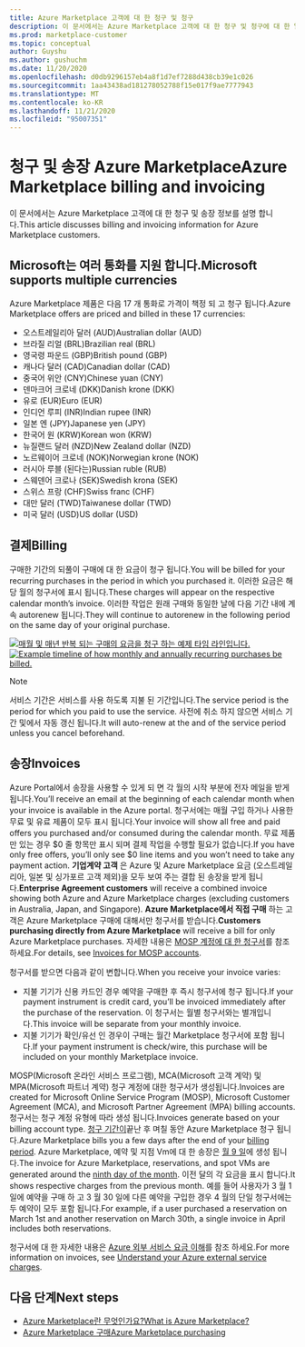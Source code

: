 ```yaml
---
title: Azure Marketplace 고객에 대 한 청구 및 청구
description: 이 문서에서는 Azure Marketplace 고객에 대 한 청구 및 청구에 대 한 일반적인 질문을 설명 합니다.
ms.prod: marketplace-customer
ms.topic: conceptual
author: Guyshu
ms.author: gushuchm
ms.date: 11/20/2020
ms.openlocfilehash: d0db9296157eb4a8f1d7ef7288d438cb39e1c026
ms.sourcegitcommit: 1aa43438ad181278052788f15e017f9ae7777943
ms.translationtype: MT
ms.contentlocale: ko-KR
ms.lasthandoff: 11/21/2020
ms.locfileid: "95007351"
---
```

# <a name="azure-marketplace-billing-and-invoicing"></a><span data-ttu-id="38926-103">청구 및 송장 Azure Marketplace</span><span class="sxs-lookup"><span data-stu-id="38926-103">Azure Marketplace billing and invoicing</span></span>

<span data-ttu-id="38926-104">이 문서에서는 Azure Marketplace 고객에 대 한 청구 및 송장 정보를 설명 합니다.</span><span class="sxs-lookup"><span data-stu-id="38926-104">This article discusses billing and invoicing information for Azure Marketplace customers.</span></span>

## <a name="microsoft-supports-multiple-currencies"></a><span data-ttu-id="38926-105">Microsoft는 여러 통화를 지원 합니다.</span><span class="sxs-lookup"><span data-stu-id="38926-105">Microsoft supports multiple currencies</span></span>

<span data-ttu-id="38926-106">Azure Marketplace 제품은 다음 17 개 통화로 가격이 책정 되 고 청구 됩니다.</span><span class="sxs-lookup"><span data-stu-id="38926-106">Azure Marketplace offers are priced and billed in these 17 currencies:</span></span>

- <span data-ttu-id="38926-107">오스트레일리아 달러 (AUD)</span><span class="sxs-lookup"><span data-stu-id="38926-107">Australian dollar (AUD)</span></span>
- <span data-ttu-id="38926-108">브라질 리얼 (BRL)</span><span class="sxs-lookup"><span data-stu-id="38926-108">Brazilian real (BRL)</span></span>
- <span data-ttu-id="38926-109">영국령 파운드 (GBP)</span><span class="sxs-lookup"><span data-stu-id="38926-109">British pound (GBP)</span></span>
- <span data-ttu-id="38926-110">캐나다 달러 (CAD)</span><span class="sxs-lookup"><span data-stu-id="38926-110">Canadian dollar (CAD)</span></span>
- <span data-ttu-id="38926-111">중국어 위안 (CNY)</span><span class="sxs-lookup"><span data-stu-id="38926-111">Chinese yuan (CNY)</span></span>
- <span data-ttu-id="38926-112">덴마크어 크로네 (DKK)</span><span class="sxs-lookup"><span data-stu-id="38926-112">Danish krone (DKK)</span></span>
- <span data-ttu-id="38926-113">유로 (EUR)</span><span class="sxs-lookup"><span data-stu-id="38926-113">Euro (EUR)</span></span>
- <span data-ttu-id="38926-114">인디언 루피 (INR)</span><span class="sxs-lookup"><span data-stu-id="38926-114">Indian rupee (INR)</span></span>
- <span data-ttu-id="38926-115">일본 엔 (JPY)</span><span class="sxs-lookup"><span data-stu-id="38926-115">Japanese yen (JPY)</span></span>
- <span data-ttu-id="38926-116">한국어 원 (KRW)</span><span class="sxs-lookup"><span data-stu-id="38926-116">Korean won (KRW)</span></span>
- <span data-ttu-id="38926-117">뉴질랜드 달러 (NZD)</span><span class="sxs-lookup"><span data-stu-id="38926-117">New Zealand dollar (NZD)</span></span>
- <span data-ttu-id="38926-118">노르웨이어 크로네 (NOK)</span><span class="sxs-lookup"><span data-stu-id="38926-118">Norwegian krone (NOK)</span></span>
- <span data-ttu-id="38926-119">러시아 루블 (된다는)</span><span class="sxs-lookup"><span data-stu-id="38926-119">Russian ruble (RUB)</span></span>
- <span data-ttu-id="38926-120">스웨덴어 크로나 (SEK)</span><span class="sxs-lookup"><span data-stu-id="38926-120">Swedish krona (SEK)</span></span>
- <span data-ttu-id="38926-121">스위스 프랑 (CHF)</span><span class="sxs-lookup"><span data-stu-id="38926-121">Swiss franc (CHF)</span></span>
- <span data-ttu-id="38926-122">대만 달러 (TWD)</span><span class="sxs-lookup"><span data-stu-id="38926-122">Taiwanese dollar (TWD)</span></span>
- <span data-ttu-id="38926-123">미국 달러 (USD)</span><span class="sxs-lookup"><span data-stu-id="38926-123">US dollar (USD)</span></span>

## <a name="billing"></a><span data-ttu-id="38926-124">결제</span><span class="sxs-lookup"><span data-stu-id="38926-124">Billing</span></span>

<span data-ttu-id="38926-125">구매한 기간의 되풀이 구매에 대 한 요금이 청구 됩니다.</span><span class="sxs-lookup"><span data-stu-id="38926-125">You will be billed for your recurring purchases in the period in which you purchased it.</span></span> <span data-ttu-id="38926-126">이러한 요금은 해당 월의 청구서에 표시 됩니다.</span><span class="sxs-lookup"><span data-stu-id="38926-126">These charges will appear on the respective calendar month’s invoice.</span></span> <span data-ttu-id="38926-127">이러한 작업은 원래 구매와 동일한 날에 다음 기간 내에 계속 autorenew 됩니다.</span><span class="sxs-lookup"><span data-stu-id="38926-127">They will continue to autorenew in the following period on the same day of your original purchase.</span></span>

<span data-ttu-id="38926-128">[![매월 및 매년 반복 되는 구매의 요금을 청구 하는 예제 타임 라인입니다.](media/billing/billing-charges-recurring.png)](media/billing/billing-charges-recurring.png#lightbox)</span><span class="sxs-lookup"><span data-stu-id="38926-128">[![Example timeline of how monthly and annually recurring purchases be billed.](media/billing/billing-charges-recurring.png)](media/billing/billing-charges-recurring.png#lightbox)</span></span>

>[!NOTE]
> <span data-ttu-id="38926-129">서비스 기간은 서비스를 사용 하도록 지불 된 기간입니다.</span><span class="sxs-lookup"><span data-stu-id="38926-129">The service period is the period for which you paid to use the service.</span></span> <span data-ttu-id="38926-130">사전에 취소 하지 않으면 서비스 기간 및에서 자동 갱신 됩니다.</span><span class="sxs-lookup"><span data-stu-id="38926-130">It will auto-renew at the and of the service period unless you cancel beforehand.</span></span>

## <a name="invoices"></a><span data-ttu-id="38926-131">송장</span><span class="sxs-lookup"><span data-stu-id="38926-131">Invoices</span></span>

<span data-ttu-id="38926-132">Azure Portal에서 송장을 사용할 수 있게 되 면 각 월의 시작 부분에 전자 메일을 받게 됩니다.</span><span class="sxs-lookup"><span data-stu-id="38926-132">You’ll receive an email at the beginning of each calendar month when your invoice is available in the Azure portal.</span></span> <span data-ttu-id="38926-133">청구서에는 매월 구입 하거나 사용한 무료 및 유료 제품이 모두 표시 됩니다.</span><span class="sxs-lookup"><span data-stu-id="38926-133">Your invoice will show all free and paid offers you purchased and/or consumed during the calendar month.</span></span> <span data-ttu-id="38926-134">무료 제품만 있는 경우 $0 줄 항목만 표시 되며 결제 작업을 수행할 필요가 없습니다.</span><span class="sxs-lookup"><span data-stu-id="38926-134">If you have only free offers, you’ll only see $0 line items and you won’t need to take any payment action.</span></span> <span data-ttu-id="38926-135">**기업계약 고객** 은 Azure 및 Azure Marketplace 요금 (오스트레일리아, 일본 및 싱가포르 고객 제외)을 모두 보여 주는 결합 된 송장을 받게 됩니다.</span><span class="sxs-lookup"><span data-stu-id="38926-135">**Enterprise Agreement customers** will receive a combined invoice showing both Azure and Azure Marketplace charges (excluding customers in Australia, Japan, and Singapore).</span></span> <span data-ttu-id="38926-136">**Azure Marketplace에서 직접 구매** 하는 고객은 Azure Marketplace 구매에 대해서만 청구서를 받습니다.</span><span class="sxs-lookup"><span data-stu-id="38926-136">**Customers purchasing directly from Azure Marketplace** will receive a bill for only Azure Marketplace purchases.</span></span> <span data-ttu-id="38926-137">자세한 내용은 [MOSP 계정에 대 한 청구서](/azure/cost-management-billing/understand/download-azure-invoice#invoices-for-mosp-billing-accounts)를 참조 하세요.</span><span class="sxs-lookup"><span data-stu-id="38926-137">For details, see [Invoices for MOSP accounts](/azure/cost-management-billing/understand/download-azure-invoice#invoices-for-mosp-billing-accounts).</span></span>

<span data-ttu-id="38926-138">청구서를 받으면 다음과 같이 변합니다.</span><span class="sxs-lookup"><span data-stu-id="38926-138">When you receive your invoice varies:</span></span>

- <span data-ttu-id="38926-139">지불 기기가 신용 카드인 경우 예약을 구매한 후 즉시 청구서에 청구 됩니다.</span><span class="sxs-lookup"><span data-stu-id="38926-139">If your payment instrument is credit card, you’ll be invoiced immediately after the purchase of the reservation.</span></span> <span data-ttu-id="38926-140">이 청구서는 월별 청구서와는 별개입니다.</span><span class="sxs-lookup"><span data-stu-id="38926-140">This invoice will be separate from your monthly invoice.</span></span>
- <span data-ttu-id="38926-141">지불 기기가 확인/유선 인 경우이 구매는 월간 Marketplace 청구서에 포함 됩니다.</span><span class="sxs-lookup"><span data-stu-id="38926-141">If your payment instrument is check/wire, this purchase will be included on your monthly Marketplace invoice.</span></span>

<span data-ttu-id="38926-142">MOSP(Microsoft 온라인 서비스 프로그램), MCA(Microsoft 고객 계약) 및 MPA(Microsoft 파트너 계약) 청구 계정에 대한 청구서가 생성됩니다.</span><span class="sxs-lookup"><span data-stu-id="38926-142">Invoices are created for Microsoft Online Service Program (MOSP), Microsoft Customer Agreement (MCA), and Microsoft Partner Agreement (MPA) billing accounts.</span></span> <span data-ttu-id="38926-143">청구서는 청구 계정 유형에 따라 생성 됩니다.</span><span class="sxs-lookup"><span data-stu-id="38926-143">Invoices generate based on your billing account type.</span></span> <span data-ttu-id="38926-144">[청구 기간이](/azure/cost-management-billing/understand/download-azure-invoice#why-you-might-not-see-an-invoice)끝난 후 며칠 동안 Azure Marketplace 청구 됩니다.</span><span class="sxs-lookup"><span data-stu-id="38926-144">Azure Marketplace bills you a few days after the end of your [billing period](/azure/cost-management-billing/understand/download-azure-invoice#why-you-might-not-see-an-invoice).</span></span> <span data-ttu-id="38926-145">Azure Marketplace, 예약 및 지점 Vm에 대 한 송장은 [월 9 일](/azure/cost-management-billing/understand/download-azure-invoice#invoices-for-mosp-billing-accounts)에 생성 됩니다.</span><span class="sxs-lookup"><span data-stu-id="38926-145">The invoice for Azure Marketplace, reservations, and spot VMs are generated around the [ninth day of the month](/azure/cost-management-billing/understand/download-azure-invoice#invoices-for-mosp-billing-accounts).</span></span> <span data-ttu-id="38926-146">이전 달의 각 요금을 표시 합니다.</span><span class="sxs-lookup"><span data-stu-id="38926-146">It shows respective charges from the previous month.</span></span> <span data-ttu-id="38926-147">예를 들어 사용자가 3 월 1 일에 예약을 구매 하 고 3 월 30 일에 다른 예약을 구입한 경우 4 월의 단일 청구서에는 두 예약이 모두 포함 됩니다.</span><span class="sxs-lookup"><span data-stu-id="38926-147">For example, if a user purchased a reservation on March 1st and another reservation on March 30th, a single invoice in April includes both reservations.</span></span>

<span data-ttu-id="38926-148">청구서에 대 한 자세한 내용은 [Azure 외부 서비스 요금 이해](/azure/cost-management-billing/understand/understand-azure-marketplace-charges)를 참조 하세요.</span><span class="sxs-lookup"><span data-stu-id="38926-148">For more information on invoices, see [Understand your Azure external service charges](/azure/cost-management-billing/understand/understand-azure-marketplace-charges).</span></span>

## <a name="next-steps"></a><span data-ttu-id="38926-149">다음 단계</span><span class="sxs-lookup"><span data-stu-id="38926-149">Next steps</span></span>

- [<span data-ttu-id="38926-150">Azure Marketplace란 무엇인가요?</span><span class="sxs-lookup"><span data-stu-id="38926-150">What is Azure Marketplace?</span></span>](azure-marketplace-overview.md)
- [<span data-ttu-id="38926-151">Azure Marketplace 구매</span><span class="sxs-lookup"><span data-stu-id="38926-151">Azure Marketplace purchasing</span></span>](azure-purchasing-invoicing.md)
